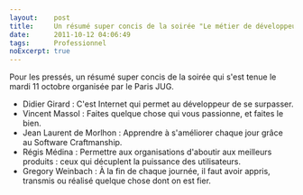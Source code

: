 ```yaml
---
layout:    post
title:     Un résumé super concis de la soirée "Le métier de développeur"
date:      2011-10-12 04:06:49
tags:      Professionnel
noExcerpt: true
---
```


Pour les pressés, un résumé super concis de la soirée qui s'est tenue le mardi 11 octobre organisée par le Paris JUG.

 - Didier Girard : C'est Internet qui permet au développeur de se surpasser.
 - Vincent Massol : Faites quelque chose qui vous passionne, et faites le bien.
 - Jean Laurent de Morlhon : Apprendre à s'améliorer chaque jour grâce au Software Craftmanship.
 - Régis Médina : Permettre aux organisations d'aboutir aux meilleurs produits : ceux qui décuplent la puissance des
   utilisateurs.
 - Gregory Weinbach : À la fin de chaque journée, il faut avoir appris, transmis ou réalisé quelque chose dont on est
   fier.
